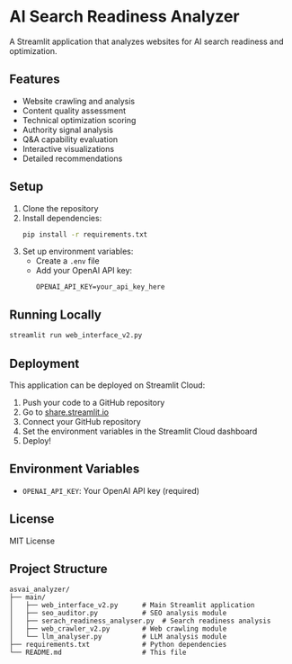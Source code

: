 # AI Search Readiness Analyzer

A Streamlit application that analyzes websites for AI search readiness and optimization.

## Features

- Website crawling and analysis
- Content quality assessment
- Technical optimization scoring
- Authority signal analysis
- Q&A capability evaluation
- Interactive visualizations
- Detailed recommendations

## Setup

1. Clone the repository
2. Install dependencies:
   ```bash
   pip install -r requirements.txt
   ```
3. Set up environment variables:
   - Create a `.env` file
   - Add your OpenAI API key:
     ```
     OPENAI_API_KEY=your_api_key_here
     ```

## Running Locally

```bash
streamlit run web_interface_v2.py
```

## Deployment

This application can be deployed on Streamlit Cloud:

1. Push your code to a GitHub repository
2. Go to [share.streamlit.io](https://share.streamlit.io)
3. Connect your GitHub repository
4. Set the environment variables in the Streamlit Cloud dashboard
5. Deploy!

## Environment Variables

- `OPENAI_API_KEY`: Your OpenAI API key (required)

## License

MIT License

## Project Structure

```
asvai_analyzer/
├── main/
│   ├── web_interface_v2.py      # Main Streamlit application
│   ├── seo_auditor.py           # SEO analysis module
│   ├── serach_readiness_analyser.py  # Search readiness analysis
│   ├── web_crawler_v2.py        # Web crawling module
│   └── llm_analyser.py          # LLM analysis module
├── requirements.txt             # Python dependencies
└── README.md                    # This file
```
